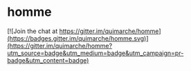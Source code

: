 # homme

[![Join the chat at https://gitter.im/quimarche/homme](https://badges.gitter.im/quimarche/homme.svg)](https://gitter.im/quimarche/homme?utm_source=badge&utm_medium=badge&utm_campaign=pr-badge&utm_content=badge)